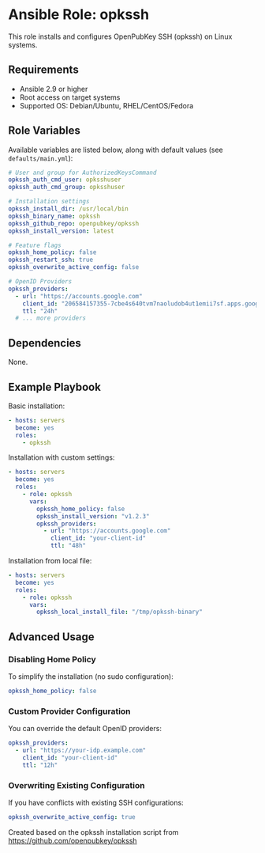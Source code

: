 # Ansible Role: opkssh

This role installs and configures OpenPubKey SSH (opkssh) on Linux systems.

## Requirements

- Ansible 2.9 or higher
- Root access on target systems
- Supported OS: Debian/Ubuntu, RHEL/CentOS/Fedora

## Role Variables

Available variables are listed below, along with default values (see `defaults/main.yml`):

```yaml
# User and group for AuthorizedKeysCommand
opkssh_auth_cmd_user: opksshuser
opkssh_auth_cmd_group: opksshuser

# Installation settings
opkssh_install_dir: /usr/local/bin
opkssh_binary_name: opkssh
opkssh_github_repo: openpubkey/opkssh
opkssh_install_version: latest

# Feature flags
opkssh_home_policy: false
opkssh_restart_ssh: true
opkssh_overwrite_active_config: false

# OpenID Providers
opkssh_providers:
  - url: "https://accounts.google.com"
    client_id: "206584157355-7cbe4s640tvm7naoludob4ut1emii7sf.apps.googleusercontent.com"
    ttl: "24h"
  # ... more providers
```

## Dependencies

None.

## Example Playbook

Basic installation:

```yaml
- hosts: servers
  become: yes
  roles:
    - opkssh
```

Installation with custom settings:

```yaml
- hosts: servers
  become: yes
  roles:
    - role: opkssh
      vars:
        opkssh_home_policy: false
        opkssh_install_version: "v1.2.3"
        opkssh_providers:
          - url: "https://accounts.google.com"
            client_id: "your-client-id"
            ttl: "48h"
```

Installation from local file:

```yaml
- hosts: servers
  become: yes
  roles:
    - role: opkssh
      vars:
        opkssh_local_install_file: "/tmp/opkssh-binary"
```

## Advanced Usage

### Disabling Home Policy

To simplify the installation (no sudo configuration):

```yaml
opkssh_home_policy: false
```

### Custom Provider Configuration

You can override the default OpenID providers:

```yaml
opkssh_providers:
  - url: "https://your-idp.example.com"
    client_id: "your-client-id"
    ttl: "12h"
```

### Overwriting Existing Configuration

If you have conflicts with existing SSH configurations:

```yaml
opkssh_overwrite_active_config: true
```

Created based on the opkssh installation script from https://github.com/openpubkey/opkssh

